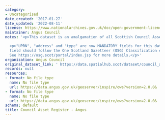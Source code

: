 ```yaml
---
category:
- Uncategorised
date_created: '2017-01-27'
date_updated: '2022-08-11'
license: https://www.nationalarchives.gov.uk/doc/open-government-licence/version/3/
maintainer: Angus Council
notes: '<p>This dataset is an amalgamation of all Scottish Council Asset Registers.</p>

  <p>"UPRN", "address" and "type" are now MANDATORY fields for this dataset. The "type"
  field should follow the One Scotland Gazetteer (OSG) Classification conventions.
  See https://osg.scot/portal/index.jsp for more details.</p>'
organization: Angus Council
original_dataset_link: ' https://data.spatialhub.scot/dataset/council_asset_register-an'
records: null
resources:
- format: No file type
  name: No file type
  url: https://data.angus.gov.uk/geoserver/inspire/ows?version=2.0.0&
- format: No file type
  name: No file type
  url: https://data.angus.gov.uk/geoserver/inspire/ows?version=2.0.0&
schema: default
title: Council Asset Register - Angus
---
```


